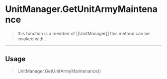 # UnitManager.GetUnitArmyMaintenance
> this function is a member of [[UnitManager]]
> this method can be invoked with `.`
-----
## Usage
> UnitManager.GetUnitArmyMaintenance()
